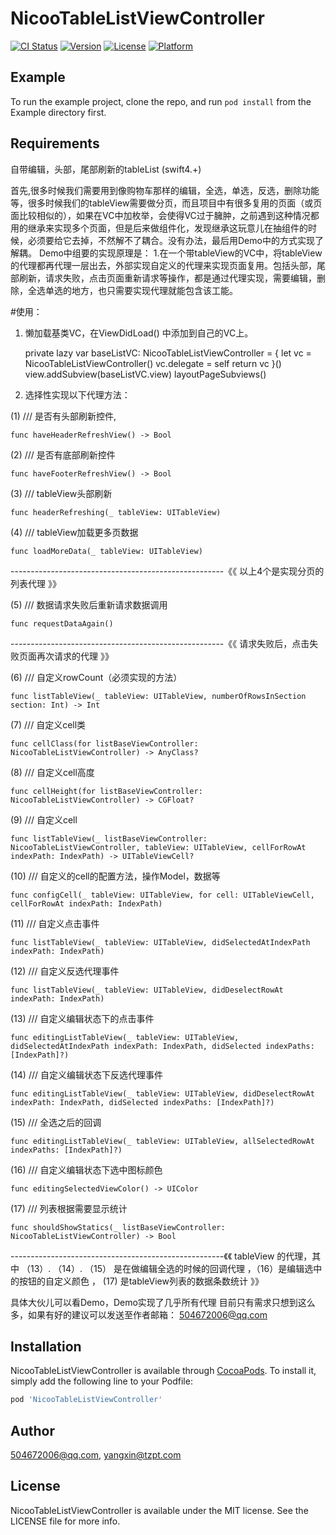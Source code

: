 # NicooTableListViewController

[![CI Status](https://img.shields.io/travis/504672006@qq.com/NicooTableListViewController.svg?style=flat)](https://travis-ci.org/504672006@qq.com/NicooTableListViewController)
[![Version](https://img.shields.io/cocoapods/v/NicooTableListViewController.svg?style=flat)](https://cocoapods.org/pods/NicooTableListViewController)
[![License](https://img.shields.io/cocoapods/l/NicooTableListViewController.svg?style=flat)](https://cocoapods.org/pods/NicooTableListViewController)
[![Platform](https://img.shields.io/cocoapods/p/NicooTableListViewController.svg?style=flat)](https://cocoapods.org/pods/NicooTableListViewController)

## Example

To run the example project, clone the repo, and run `pod install` from the Example directory first.

## Requirements
自带编辑，头部，尾部刷新的tableList  (swift4.+)

首先,很多时候我们需要用到像购物车那样的编辑，全选，单选，反选，删除功能等，很多时候我们的tableView需要做分页，而且项目中有很多复用的页面（或页面比较相似的），如果在VC中加枚举，会使得VC过于臃肿，之前遇到这种情况都用的继承来实现多个页面，但是后来做组件化，发现继承这玩意儿在抽组件的时候，必须要给它去掉，不然解不了耦合。没有办法，最后用Demo中的方式实现了解耦。
Demo中组要的实现原理是： 1.在一个带tableView的VC中，将tableView的代理都再代理一层出去，外部实现自定义的代理来实现页面复用。包括头部，尾部刷新，请求失败，点击页面重新请求等操作，都是通过代理实现，需要编辑，删除，全选单选的地方，也只需要实现代理就能包含该工能。

#使用： 
1.  懒加载基类VC，在ViewDidLoad() 中添加到自己的VC上。  

    private lazy var baseListVC: NicooTableListViewController = {
        let vc = NicooTableListViewController()
       vc.delegate = self
        return vc
    }()
    view.addSubview(baseListVC.view)
    layoutPageSubviews()

2.  选择性实现以下代理方法： 

(1) /// 是否有头部刷新控件, 

    func haveHeaderRefreshView() -> Bool

(2)  /// 是否有底部刷新控件

    func haveFooterRefreshView() -> Bool


(3) /// tableView头部刷新

    func headerRefreshing(_ tableView: UITableView)

(4) /// tableView加载更多页数据

    func loadMoreData(_ tableView: UITableView)

-----------------------------------------------------《《 以上4个是实现分页的列表代理 》》


(5) /// 数据请求失败后重新请求数据调用

    func requestDataAgain()

-----------------------------------------------------《《 请求失败后，点击失败页面再次请求的代理 》》

(6) /// 自定义rowCount（必须实现的方法）

    func listTableView(_ tableView: UITableView, numberOfRowsInSection section: Int) -> Int

(7) /// 自定义cell类

    func cellClass(for listBaseViewController: NicooTableListViewController) -> AnyClass?

(8) /// 自定义cell高度

    func cellHeight(for listBaseViewController: NicooTableListViewController) -> CGFloat?

(9) /// 自定义cell

    func listTableView(_ listBaseViewController: NicooTableListViewController, tableView: UITableView, cellForRowAt         indexPath: IndexPath) -> UITableViewCell?

(10) /// 自定义的cell的配置方法，操作Model，数据等

    func configCell(_ tableView: UITableView, for cell: UITableViewCell, cellForRowAt indexPath: IndexPath)

(11) /// 自定义点击事件

    func listTableView(_ tableView: UITableView, didSelectedAtIndexPath indexPath: IndexPath)

(12) /// 自定义反选代理事件

    func listTableView(_ tableView: UITableView, didDeselectRowAt indexPath: IndexPath)

(13) /// 自定义编辑状态下的点击事件

    func editingListTableView(_ tableView: UITableView, didSelectedAtIndexPath indexPath: IndexPath, didSelected indexPaths: [IndexPath]?)

(14) /// 自定义编辑状态下反选代理事件

    func editingListTableView(_ tableView: UITableView, didDeselectRowAt indexPath: IndexPath, didSelected indexPaths: [IndexPath]?)

(15) ///  全选之后的回调

    func editingListTableView(_ tableView: UITableView, allSelectedRowAt indexPaths: [IndexPath]?)

(16) /// 自定义编辑状态下选中图标颜色

    func editingSelectedViewColor() -> UIColor

(17) /// 列表根据需要显示统计

    func shouldShowStatics(_ listBaseViewController: NicooTableListViewController) -> Bool

-----------------------------------------------------《《 tableView 的代理，其中 （13）. （14）. （15） 是在做编辑全选的时候的回调代理 ，（16）是编辑选中的按钮的自定义颜色 ， (17) 是tableView列表的数据条数统计 》》  

具体大伙儿可以看Demo，Demo实现了几乎所有代理       目前只有需求只想到这么多，如果有好的建议可以发送至作者邮箱： 504672006@qq.com




## Installation

NicooTableListViewController is available through [CocoaPods](https://cocoapods.org). To install
it, simply add the following line to your Podfile:

```ruby
pod 'NicooTableListViewController'
```

## Author

504672006@qq.com, yangxin@tzpt.com

## License

NicooTableListViewController is available under the MIT license. See the LICENSE file for more info.
